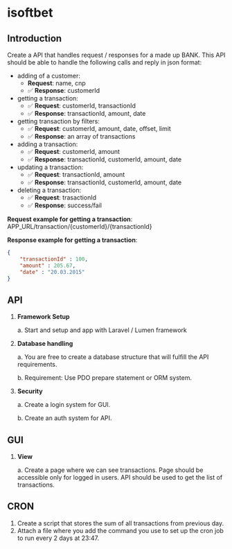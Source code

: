 # isoftbet

## Introduction
Create a API that handles request / responses for a made up BANK. This API should be able to handle the following calls and reply in json format:
- adding of a customer:
    - **Request**: name, cnp
    - ✅ **Response**: customerId
- getting a transaction:
    - ✅ **Request**: customerId, transactionId
    - ✅ **Response**: transactionId, amount, date
- getting transaction by filters:
    - ✅ **Request**: customerId, amount, date, offset, limit
    - ✅ **Response**: an array of transactions
- adding a transaction:
    - ✅ **Request**: customerId, amount
    - ✅ **Response**: transactionId, customerId, amount, date
- updating a transaction:
    - ✅ **Request**: transactionId, amount
    - ✅ **Response**: transactionId, customerId, amount, date
- deleting a transaction:
    - ✅ **Request**: trasactionId
    - ✅ **Response**: success/fail

**Request example for getting a transaction**: APP_URL/transaction/{customerId}/{transactionId}

**Response example for getting a transaction**:
```json
{
    "transactionId" : 100,
    "amount" : 205.67,
    "date" : "20.03.2015"
}
```

## API

1. **Framework Setup**

    a. Start and setup and app with Laravel / Lumen framework

2. **Database handling**

    a. You are free to create a database structure that will fulfill the API requirements.

    b. Requirement: Use PDO prepare statement or ORM system.

3. **Security**

    a. Create a login system for GUI.

    b. Create an auth system for API.

## GUI

1. **View**

    a. Create a page where we can see transactions. Page should be accessible only for logged in users. API should be used to get the list of transactions.

## CRON

1. Create a script that stores the sum of all transactions from previous day.
2. Attach a file where you add the command you use to set up the cron job to run every 2 days at 23:47.